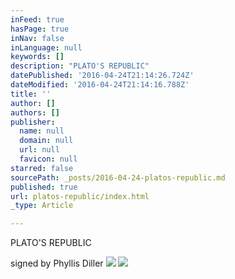 ```yaml
---
inFeed: true
hasPage: true
inNav: false
inLanguage: null
keywords: []
description: "PLATO'S REPUBLIC"
datePublished: '2016-04-24T21:14:26.724Z'
dateModified: '2016-04-24T21:14:16.788Z'
title: ''
author: []
authors: []
publisher:
  name: null
  domain: null
  url: null
  favicon: null
starred: false
sourcePath: _posts/2016-04-24-platos-republic.md
published: true
url: platos-republic/index.html
_type: Article

---
```

PLATO'S REPUBLIC

signed by Phyllis Diller
![](https://the-grid-user-content.s3-us-west-2.amazonaws.com/1fccca28-f412-4402-8e7a-632bc046a944.jpg)
![](https://the-grid-user-content.s3-us-west-2.amazonaws.com/5099af9e-603c-428e-bf69-d29bf7839839.jpg)